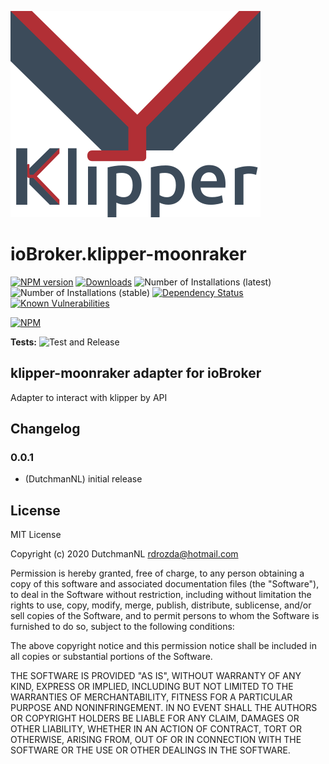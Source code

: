 ![Logo](admin/klipper-moonraker.png)
# ioBroker.klipper-moonraker

[![NPM version](http://img.shields.io/npm/v/iobroker.klipper-moonraker.svg)](https://www.npmjs.com/package/iobroker.klipper-moonraker)
[![Downloads](https://img.shields.io/npm/dm/iobroker.klipper-moonraker.svg)](https://www.npmjs.com/package/iobroker.klipper-moonraker)
![Number of Installations (latest)](http://iobroker.live/badges/klipper-moonraker-installed.svg)
![Number of Installations (stable)](http://iobroker.live/badges/klipper-moonraker-stable.svg)
[![Dependency Status](https://img.shields.io/david/iobroker-community-adapters/iobroker.klipper-moonraker.svg)](https://david-dm.org/iobroker-community-adapters/iobroker.klipper-moonraker)
[![Known Vulnerabilities](https://snyk.io/test/github/iobroker-community-adapters/ioBroker.klipper-moonraker/badge.svg)](https://snyk.io/test/github/iobroker-community-adapters/ioBroker.klipper-moonraker)

[![NPM](https://nodei.co/npm/iobroker.klipper-moonraker.png?downloads=true)](https://nodei.co/npm/iobroker.klipper-moonraker/)

**Tests:** ![Test and Release](https://github.com/iobroker-community-adapters/ioBroker.klipper-moonraker/workflows/Test%20and%20Release/badge.svg)

## klipper-moonraker adapter for ioBroker

Adapter to interact with klipper by API
    
## Changelog

### 0.0.1
* (DutchmanNL) initial release

## License
MIT License

Copyright (c) 2020 DutchmanNL <rdrozda@hotmail.com>

Permission is hereby granted, free of charge, to any person obtaining a copy
of this software and associated documentation files (the "Software"), to deal
in the Software without restriction, including without limitation the rights
to use, copy, modify, merge, publish, distribute, sublicense, and/or sell
copies of the Software, and to permit persons to whom the Software is
furnished to do so, subject to the following conditions:

The above copyright notice and this permission notice shall be included in all
copies or substantial portions of the Software.

THE SOFTWARE IS PROVIDED "AS IS", WITHOUT WARRANTY OF ANY KIND, EXPRESS OR
IMPLIED, INCLUDING BUT NOT LIMITED TO THE WARRANTIES OF MERCHANTABILITY,
FITNESS FOR A PARTICULAR PURPOSE AND NONINFRINGEMENT. IN NO EVENT SHALL THE
AUTHORS OR COPYRIGHT HOLDERS BE LIABLE FOR ANY CLAIM, DAMAGES OR OTHER
LIABILITY, WHETHER IN AN ACTION OF CONTRACT, TORT OR OTHERWISE, ARISING FROM,
OUT OF OR IN CONNECTION WITH THE SOFTWARE OR THE USE OR OTHER DEALINGS IN THE
SOFTWARE.